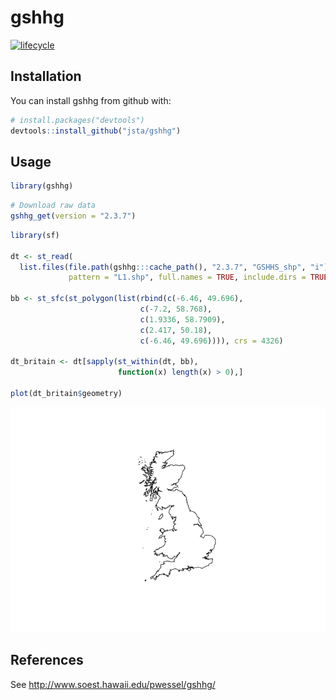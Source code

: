 
<!-- README.md is generated from README.Rmd. Please edit that file -->
gshhg
=====

[![lifecycle](https://img.shields.io/badge/lifecycle-experimental-orange.svg)](https://www.tidyverse.org/lifecycle/#experimental)

Installation
------------

You can install gshhg from github with:

``` r
# install.packages("devtools")
devtools::install_github("jsta/gshhg")
```

Usage
-----

``` r
library(gshhg)
```

``` r
# Download raw data
gshhg_get(version = "2.3.7")
```

``` r
library(sf)

dt <- st_read(
  list.files(file.path(gshhg:::cache_path(), "2.3.7", "GSHHS_shp", "i"), 
             pattern = "L1.shp", full.names = TRUE, include.dirs = TRUE))

bb <- st_sfc(st_polygon(list(rbind(c(-6.46, 49.696), 
                             c(-7.2, 58.768), 
                             c(1.9336, 58.7909), 
                             c(2.417, 50.18), 
                             c(-6.46, 49.696)))), crs = 4326)

dt_britain <- dt[sapply(st_within(dt, bb), 
                        function(x) length(x) > 0),]

plot(dt_britain$geometry)
```

![](README-unnamed-chunk-4-1.png)

References
----------

See <http://www.soest.hawaii.edu/pwessel/gshhg/>
